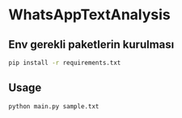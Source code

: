 # WhatsAppTextAnalysis


## Env gerekli paketlerin kurulması
```bash
pip install -r requirements.txt
```


## Usage
```bash
python main.py sample.txt
```
